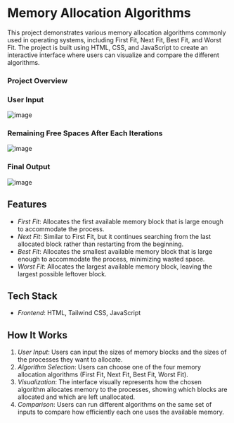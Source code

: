 # Memory Allocation Algorithms

This project demonstrates various memory allocation algorithms commonly used in operating systems, including First Fit, Next Fit, Best Fit, and Worst Fit. The project is built using HTML, CSS, and JavaScript to create an interactive interface where users can visualize and compare the different algorithms.

### Project Overview

### User Input 
![image](https://github.com/user-attachments/assets/4d263c9a-2b91-4650-a64b-93377488a82b)

### Remaining Free Spaces After Each Iterations
![image](https://github.com/user-attachments/assets/6188ba04-f9e6-429d-90b8-3b2240dabf5b)

### Final Output
![image](https://github.com/user-attachments/assets/793e2070-3b11-48d6-b96d-5f01d2c4d19d)


## Features

- *First Fit*: Allocates the first available memory block that is large enough to accommodate the process.
- *Next Fit*: Similar to First Fit, but it continues searching from the last allocated block rather than restarting from the beginning.
- *Best Fit*: Allocates the smallest available memory block that is large enough to accommodate the process, minimizing wasted space.
- *Worst Fit*: Allocates the largest available memory block, leaving the largest possible leftover block.



## Tech Stack

- *Frontend*: HTML, Tailwind CSS, JavaScript

## How It Works

1. *User Input*: Users can input the sizes of memory blocks and the sizes of the processes they want to allocate.
2. *Algorithm Selection*: Users can choose one of the four memory allocation algorithms (First Fit, Next Fit, Best Fit, Worst Fit).
3. *Visualization*: The interface visually represents how the chosen algorithm allocates memory to the processes, showing which blocks are allocated and which are left unallocated.
4. *Comparison*: Users can run different algorithms on the same set of inputs to compare how efficiently each one uses the available memory.

